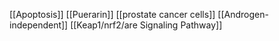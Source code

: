 [[Apoptosis]]
[[Puerarin]]
[[prostate cancer cells]]
[[Androgen-independent]]
[[Keap1/nrf2/are Signaling Pathway]]
